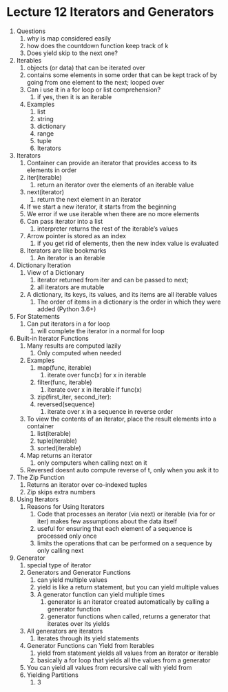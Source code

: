 # Lecture 12 Iterators and Generators

1. Questions
    1. why is map considered easily 
    2. how does the countdown function keep track of k
    3. Does yield skip to the next one?
2. Iterables
    1. objects (or data) that can be iterated over
    2. contains some elements in some order that can be kept track of by going from one element to the next; looped over
    3. Can i use it in a for loop or list comprehension?
        1. if yes, then it is an iterable
    4. Examples
        1. list
        2. string
        3. dictionary
        4. range
        5. tuple
        6. Iterators
3. Iterators
    1. Container can provide an iterator that provides access to its elements in order
    2. iter(iterable)
        1. return an iterator over the elements of an iterable value
    3. next(iterator)
        1. return the next element in an iterator
    4. If we start a new iterator, it starts from the beginning
    5. We error if we use iterable when there are no more elements
    6. Can pass iterator into a list
        1. interpreter returns the rest of the iterable’s values
    7. Arrow pointer is stored as an index
        1. if you get rid of elements, then the new index value is evaluated
    8. Iterators are like bookmarks
        1. An iterator is an iterable
4. Dictionary Iteration
    1. View of a Dictionary
        1. iterator returned from iter and can be passed to next;
        2. all iterators are mutable
    2. A dictionary, its keys, its values, and its items are all iterable values
        1. The order of items in a dictionary is the order in which they were added (Python 3.6+)
5. For Statements
    1. Can put iterators in a for loop
        1. will complete the iterator in a normal for loop
6. Built-in Iterator Functions
    1. Many results are computed lazily
        1. Only computed when needed
    2. Examples
        1. map(func, iterable)
            1. iterate over func(x) for x in iterable
        2. filter(func, iterable)
            1. iterate over x in iterable if func(x)
        3. zip(first_iter, second_iter):
        4. reversed(sequence)
            1. iterate over x in a sequence in reverse order
    3. To view the contents of an iterator, place the result elements into a container
        1. list(iterable)
        2. tuple(iterable)
        3. sorted(iterable)
    4. Map returns an iterator
        1. only computers when calling next on it
    5. Reversed doesnt auto compute reverse of t, only when you ask it to
7. The Zip Function
    1. Returns an iterator over co-indexed tuples
    2. Zip skips extra numbers
8. Using Iterators
    1. Reasons for Using Iterators
        1. Code that processes an iterator (via next) or iterable (via for or iter) makes few assumptions about the data itself
        2. useful for ensuring that each element of a sequence is processed only once
        3. limits the operations that can be performed on a sequence by only calling next
9. Generator
    1. special type of iterator
    2. Generators and Generator Functions
        1. can yield multiple values
        2. yield is like a return statement, but you can yield multiple values
        3. A generator function can yield multiple times
            1. generator is an iterator created automatically by calling a generator function
            2. generator functions when called, returns a generator that iterates over its yields
    3. All generators are iterators
        1. iterates through its yield statements
    4. Generator Functions can Yield from Iterables
        1. yield from statement yields all values from an iterator or iterable
        2. basically a for loop that yields all the values from a generator
    5. You can yield all values from recursive call with yield from
    6. Yielding Partitions
        1. 3